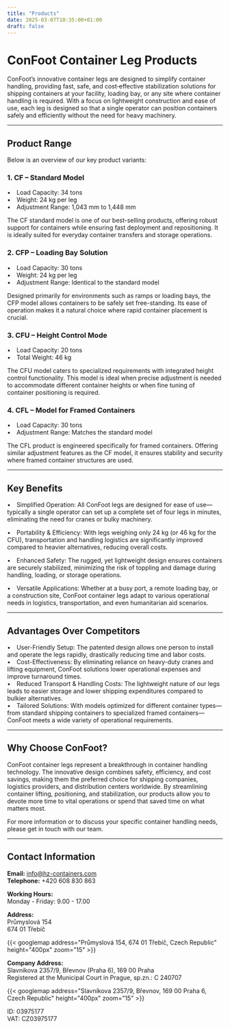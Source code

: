 ```yaml
---
title: "Products"
date: 2025-03-07T10:35:00+01:00
draft: false
---
```


# ConFoot Container Leg Products

ConFoot’s innovative container legs are designed to simplify container handling, providing fast, safe, and cost‐effective stabilization solutions for shipping containers at your facility, loading bay, or any site where container handling is required. With a focus on lightweight construction and ease of use, each leg is designed so that a single operator can position containers safely and efficiently without the need for heavy machinery.

---

## Product Range

Below is an overview of our key product variants:

### 1. CF – Standard Model
• Load Capacity: 34 tons  
• Weight: 24 kg per leg  
• Adjustment Range: 1,043 mm to 1,448 mm  

The CF standard model is one of our best-selling products, offering robust support for containers while ensuring fast deployment and repositioning. It is ideally suited for everyday container transfers and storage operations.

### 2. CFP – Loading Bay Solution
• Load Capacity: 30 tons  
• Weight: 24 kg per leg  
• Adjustment Range: Identical to the standard model  

Designed primarily for environments such as ramps or loading bays, the CFP model allows containers to be safely set free-standing. Its ease of operation makes it a natural choice where rapid container placement is crucial.

### 3. CFU – Height Control Mode
• Load Capacity: 20 tons  
• Total Weight: 46 kg  

The CFU model caters to specialized requirements with integrated height control functionality. This model is ideal when precise adjustment is needed to accommodate different container heights or when fine tuning of container positioning is required.

### 4. CFL – Model for Framed Containers
• Load Capacity: 30 tons  
• Adjustment Range: Matches the standard model  

The CFL product is engineered specifically for framed containers. Offering similar adjustment features as the CF model, it ensures stability and security where framed container structures are used.

---

## Key Benefits

• Simplified Operation: All ConFoot legs are designed for ease of use—typically a single operator can set up a complete set of four legs in minutes, eliminating the need for cranes or bulky machinery.  

• Portability & Efficiency: With legs weighing only 24 kg (or 46 kg for the CFU), transportation and handling logistics are significantly improved compared to heavier alternatives, reducing overall costs.  

• Enhanced Safety: The rugged, yet lightweight design ensures containers are securely stabilized, minimizing the risk of toppling and damage during handling, loading, or storage operations.  

• Versatile Applications: Whether at a busy port, a remote loading bay, or a construction site, ConFoot container legs adapt to various operational needs in logistics, transportation, and even humanitarian aid scenarios.

---

## Advantages Over Competitors

• User-Friendly Setup: The patented design allows one person to install and operate the legs rapidly, drastically reducing time and labor costs.  
• Cost-Effectiveness: By eliminating reliance on heavy-duty cranes and lifting equipment, ConFoot solutions lower operational expenses and improve turnaround times.  
• Reduced Transport & Handling Costs: The lightweight nature of our legs leads to easier storage and lower shipping expenditures compared to bulkier alternatives.  
• Tailored Solutions: With models optimized for different container types—from standard shipping containers to specialized framed containers—ConFoot meets a wide variety of operational requirements.

---

## Why Choose ConFoot?

ConFoot container legs represent a breakthrough in container handling technology. The innovative design combines safety, efficiency, and cost savings, making them the preferred choice for shipping companies, logistics providers, and distribution centers worldwide. By streamlining container lifting, positioning, and stabilization, our products allow you to devote more time to vital operations or spend that saved time on what matters most.

For more information or to discuss your specific container handling needs, please get in touch with our team.

---

## Contact Information

**Email:** info@hz-containers.com  
**Telephone:** +420 608 830 863  

**Working Hours:**  
Monday - Friday: 9.00 - 17.00  

**Address:**  
Průmyslová 154  
674 01 Třebíč  

{{< googlemap address="Průmyslová 154, 674 01 Třebíč, Czech Republic" height="400px" zoom="15" >}}

**Company Address:**  
Slavníkova 2357/9, Břevnov (Praha 6), 169 00 Praha  
Registered at the Municipal Court in Prague, sp.zn.: C 240707  

{{< googlemap address="Slavníkova 2357/9, Břevnov, 169 00 Praha 6, Czech Republic" height="400px" zoom="15" >}}

ID: 03975177  
VAT: CZ03975177
